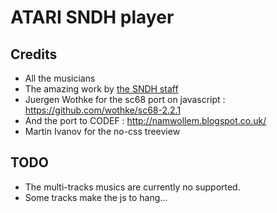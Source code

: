 # ATARI SNDH player

## Credits

- All the musicians
- The amazing work by [the SNDH staff](http://sndh.atari.org/)
- Juergen Wothke for the sc68 port on javascript : https://github.com/wothke/sc68-2.2.1
- And the port to CODEF : http://namwollem.blogspot.co.uk/
- Martin Ivanov for the no-css treeview


## TODO

- The multi-tracks musics are currently no supported.
- Some tracks make the js to hang...